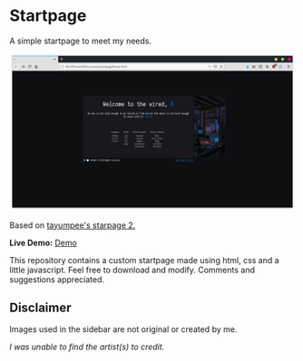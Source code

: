 Startpage
========

A simple startpage to meet my needs.

![alt tag](Home.png "Startpage preview")

Based on [tayumpee's starpage 2.](//github.com/tayumpee/start_page2_firefox_and_chrome)

**Live Demo:** [Demo](http://gokoururi.github.io/homepage/)

This repository contains a custom startpage made using html, css and a little javascript. Feel free to download and modify. 
Comments and suggestions appreciated.


Disclaimer
----
Images used in the sidebar are not original or created by me.

*I was unable to find the artist(s) to credit.*
